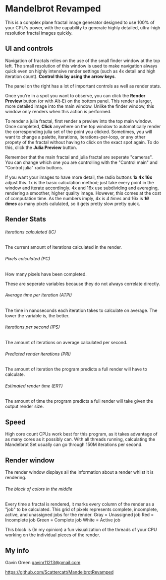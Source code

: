 # Mandelbrot Revamped
This is a complex plane fractal image generator designed to use 100% of your CPU's power, with the capability to generate highly detailed, ultra-high resolution fractal images quickly.

## UI and controls
Navigation of fractals relies on the use of the small finder window at the top left. The small resolution of this window is used to make navigation always quick even on highly intensive render settings (such as 4x detail and high iteration count). **Control this by using the arrow keys**. 

The panel on the right has a lot of important controls as well as render stats.

Once you're in a spot you want to observe, you can click the **Render Preview** button (or with Alt-E) on the bottom panel. This render a larger, more detailed image into the main window. Unlike the finder window, this window only renders when this action is performed.

To render a julia fractal, first render a preview into the top main window. Once completed, **Click** anywhere on the top window to automatically render the corresponding julia set of the point you clicked. Sometimes, you will want to change a palette, iterations, iterations-per-loop, or any other propety of the fractal without having to click on the exact spot again. To do this, click the **Julia Preview** button. 

Remember that the main fractal and julia fractal are seperate "cameras". You can change which one you are controlling with the "Control main" and "Control julia" radio buttons. 

If you want your images to have more detail, the radio buttons **1x 4x 16x** adjust this. 1x is the basic calculation method; just take every point in the window and iterate accordingly. 4x and 16x use subdividing and averaging, rendering a smoother, higher quality image. However, this comes at the cost of computation time. As the numbers imply, 4x is *4 times* and 16x is ***16 times*** as many pixels calulated, so it gets pretty slow pretty quick. 

## Render Stats

###### Iterations calculated (IC) 
The current amount of iterations calculated in the render. 

###### Pixels calculated (PC)
How many pixels have been completed. 

These are seperate variables because they do not always correlate directly. 

###### Average time per iteration (ATPI) 
The time in nanoseconds each iteration takes to calculate on average. The lower the variable is, the better. 

###### Iterations per second (IPS)
The amount of iterations on average calculated per second.

###### Predicted render iterations (PRI)
The amount of iteration the program predicts a full render will have to calculate.

###### Estimated render time (ERT)
The amount of time the program predicts a full render will take given the output render size.

## Speed 
High core count CPUs work best for this program, as it takes advantage of as many cores as it possibly can. With all threads running, calculating the Mandelbrot Set usually can go through 150M iterations per second.

## Render window
The render window displays all the information about a render whilst it is rendering.

###### The block of colors in the middle
Every time a fractal is rendered, it marks every column of the render as a "job" to be calculated. 
This grid of pixels represents complete, incomplete, active, and unassigned jobs for the render.
Gray = Unassigned job
Red = Incomplete job
Green = Complete job
White = Active job

This block is (In my opinion) a fun visualization of the threads of your CPU working on the individual pieces of the render.

## My info

Gavin Green
gavinr11213@gmail.com

https://github.com/Scattercatt/MandelbrotRevamped
 